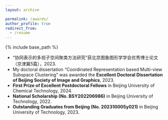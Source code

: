 ```yaml
---
layout: archive

permalink: /awards/
author_profile: true
redirect_from:
  - /resume
---
```


{% include base_path %}

- “协同表示的多视子空间聚类方法研究”获北京图象图形学学会优秀博士论文（京津冀5篇），2023.
- My doctoral dissertation “Coordinated Representation based Multi-view Subspace Clustering” was awarded the  **Excellent Doctoral Dissertation of Beijing Society of Image and Graphics**, 2023.
- **First Prize of Excellent Postdoctoral Fellows** in Beijing University of Chemical Technology, 2024.
- **National Scholarship (No. BSY202206986)** in Beijing University of Technology, 2022.
- **Outstanding Graduates from Beijing (No. 202310005y021)** in Beijing University of Technology, 2023.

